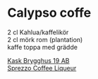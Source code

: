# Calypso coffe   
   
   
2 cl Kahlua/kaffelikör   
2 cl mörk rom (plantation)   
kaffe toppa med grädde   
   
[Kask Brygghus 19 AB](https://www.systembolaget.se/produkt/sprit/kask-3594502/)    
[Sprezzo Coffee Liqueur](https://www.systembolaget.se/produkt/sprit/sprezzo-22402/)    
